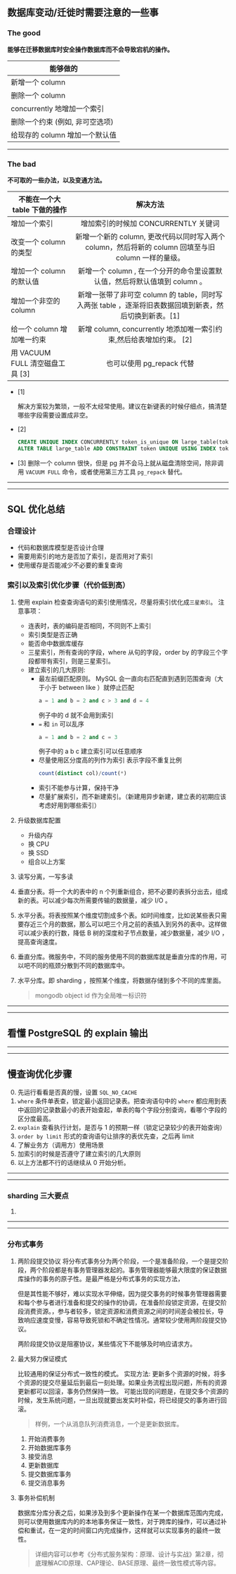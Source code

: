 
## 数据库变动/迁徙时需要注意的一些事

### The good

**能够在迁移数据库时安全操作数据库而不会导致宕机的操作。**

| 能够做的 |
| ----------- |
| 新增一个 column |
| 删除一个 column |
| concurrently 地增加一个索引 |
| 删除一个约束 (例如, 非可空选项) |
| 给现存的 column 增加一个默认值 |

---

### The bad

**不可取的一些办法，以及变通方法。**

| 不能在一个大 table 下做的操作         |    解决方法     |
| ------------------------------------- | :-------------: |
| 增加一个索引                          |  增加索引的时候加 CONCURRENTLY 关键词 | 
| 改变一个 column 的类型                |  新增一个新的 column, 更改代码以同时写入两个 column，然后将新的 column 回填至与旧 column 一样的量级。|
| 增加一个 column 的默认值              |  新增一个 column , 在一个分开的命令里设置默认值，然后将默认值填到 column 。 |
| 增加一个非空的 column                 |  新增一张带了非可空 column 的 table，同时写入两张 table ，逐渐将旧表数据回填到新表，然后切换到新表。[1] |
| 给一个 column 增加唯一约束            |  新增 column, concurrently 地添加唯一索引约束,然后给表增加约束。 [2] |
| 用 VACUUM FULL 清空磁盘工具 [3]           |  也可以使用 pg\_repack 代替 |


* [1] 

  解决方案较为繁琐，一般不太经常使用。建议在新键表的时候仔细点，搞清楚哪些字段需要设置成非空。

* [2] 
  ``` sql
  CREATE UNIQUE INDEX CONCURRENTLY token_is_unique ON large_table(token); 
  ALTER TABLE large_table ADD CONSTRAINT token UNIQUE USING INDEX token_is_unique;
  ```

* [3]
  删除一个 column 很快，但是 pg 并不会马上就从磁盘清除空间，除非调用 `VACUUM FULL` 命令，或者使用第三方工具 `pg_repack` 替代。


---
---

## SQL 优化总结

### 合理设计

* 代码和数据库模型是否设计合理
* 需要用索引的地方是否加了索引，是否用对了索引
* 使用缓存是否能减少不必要的重复查询

### 索引以及索引优化步骤（代价低到高）

  1. 使用 explain 检查查询语句的索引使用情况，尽量将索引优化成`三星索引`。
     注意事项：
       * 连表时，表的编码是否相同，不同则不上索引
       * 索引类型是否正确
       * 能否命中数据库缓存
       * 三星索引，所有查询的字段，where 从句的字段，order by 的字段三个字段都带有索引，则是三星索引。
       * 建立索引的几大原则:
          * 最左前缀匹配原则。
            MySQL 会一直向右匹配直到遇到范围查询（大于小于 between like ）就停止匹配
            ```sql
            a = 1 and b = 2 and c > 3 and d = 4 
            ```
            例子中的 d 就不会用到索引
          * `=` 和 `in` 可以乱序
             ```sql
             a = 1 and b = 2 and c = 3
             ```
             例子中的 a b c 建立索引可以任意顺序
          * 尽量使用区分度高的列作为索引
            表示字段不重复比例
            ```sql
            count(distinct col)/count(*)
            ```
          * 索引不能参与计算，保持干净
          * 尽量扩展索引，而不新建索引。（新建用异步新建，建立表的初期应该考虑好用到哪些索引）

  2. 升级数据库配置
     * 升级内存
     * 换 CPU 
     * 换 SSD
     * 组合以上方案

  3. 读写分离，一写多读

  4. 垂直分表。将一个大的表中的 n 个列重新组合，把不必要的表拆分出去，组成新的表。可以减少每次所需要传输的数据量，减少 I/O 。

  5. 水平分表。将表按照某个维度切割成多个表。如时间维度，比如说某些表只需要存近三个月的数据，那么可以吧三个月之前的表插入到另外的表中。这样做可以减少表的行数，降低 B 树的深度和子节点数量，减少数据量，减少 I/O ，提高查询速度。

  6. 垂直分库。微服务中，不同的服务使用不同的数据库就是垂直分库的作用，可以吧不同的瓶颈分散到不同的数据库中。

  7. 水平分库。即 sharding ，按照某个维度，将数据存储到多个不同的库里面。
     > mongodb object id 作为全局唯一标识符


---
---

## 看懂 PostgreSQL 的 explain 输出


---
---

## 慢查询优化步骤

0. 先运行看看是否真的慢，设置 `SQL_NO_CACHE`
1. `where` 条件单表查，锁定最小返回记录表。把查询语句中的 `where` 都应用到表中返回的记录数最小的表开始查起，单表的每个字段分别查询，看哪个字段的区分度最高。
2. `explain` 查看执行计划，是否与 1 的预期一样（锁定记录较少的表开始查询）
3. `order by limit` 形式的查询语句让排序的表优先查，之后再 limit
4. 了解业务方（调用方）使用场景
5. 加索引的时候是否遵守了建立索引的几大原则
6. 以上方法都不行的话继续从 0 开始分析。

---
---

### sharding 三大要点

1. 


---
---

### 分布式事务

1. 两阶段提交协议
   将分布式事务分为两个阶段，一个是准备阶段，一个是提交阶段，两个阶段都是有事务管理器发起的。事务管理器能够最大限度的保证数据库操作的事务的原子性。是最严格是分布式事务的实现方法，

   但是其性能不够好，难以实现水平伸缩，因为提交事务的时候事务管理器需要和每个参与者进行准备和提交的操作的协调，在准备阶段锁定资源，在提交阶段消费资源。，参与者较多，锁定资源和消费资源之间的时间差会被拉长，导致响应速度变慢，容易导致死锁和不确定性情况。通常较少使用两阶段提交协议。

   两阶段提交协议是阻塞协议，某些情况下不能够及时响应请求方。

2. 最大努力保证模式

   比较通用的保证分布式一致性的模式。
   实现方法: 更新多个资源的时候，将多个资源的提交尽量延后到最后一刻处理。如果业务流程出现问题，所有的资源更新都可以回滚，事务仍然保持一致。
   可能出现的问题是，在提交多个资源的时候，发生系统问题，一旦出现就要出发实时补偿，将已经提交的事务进行回滚。
   > 样例，一个从消息队列消费消息，一个是更新数据库。
     1. 开始消费事务
     2. 开始数据库事务
     3. 接受消息
     4. 更新数据库
     5. 提交数据库事务
     6. 提交消息事务

3. 事务补偿机制

   数据库分库分表之后，如果涉及到多个更新操作在某一个数据库范围内完成，则可以使用数据库内的的本地事务保证一致性，对于跨库的操作，可以通过补偿和重试，在一定的时间窗口内完成操作，这样就可以实现事务的最终一致性。


   > 详细内容可以参考《分布式服务架构：原理、设计与实战》第2章，彻底理解ACID原理、CAP理论、BASE原理、最终一致性模式等内容。


